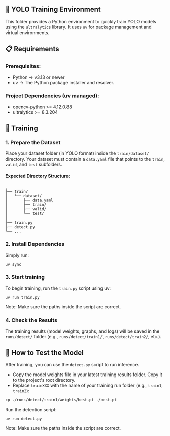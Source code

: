 ## 🎯 YOLO Training Environment

This folder provides a Python environment to quickly train YOLO models using the `ultralytics` library.
It uses `uv` for package management and virtual environments.

## 📋 Requirements

### Prerequisites:

- Python -> v3.13 or newer
- uv -> The Python package installer and resolver.

### Project Dependencies (uv managed):

- opencv-python >= 4.12.0.88
- ultralytics >= 8.3.204

## 🚀 Training

### 1. Prepare the Dataset

Place your dataset folder (in YOLO format) inside the `train/dataset/` directory.
Your dataset must contain a `data.yaml` file that points to the `train`, `valid`, and `test` subfolders.

#### Expected Directory Structure:
```
.
├── train/
│   └── dataset/      
│       ├── data.yaml   
│       ├── train/      
│       ├── valid/     
│       └── test/     
│
├── train.py
├── detect.py
└── ...
```

### 2. Install Dependencies

Simply run:

`uv sync`

### 3. Start training

To begin training, run the `train.py` script using uv:

`uv run train.py`

Note: Make sure the paths inside the script are correct.

### 4. Check the Results

The training results (model weights, graphs, and logs) will be saved in the `runs/detect/` folder (e.g., `runs/detect/train1/`, `runs/detect/train2/`, etc.).

## 🧪 How to Test the Model

After training, you can use the `detect.py` script to run inference.

- Copy the model weights file in your latest training results folder. Copy it to the project's root directory.
- Replace `trainXXX` with the name of your training run folder (e.g., `train1`, `train2`):

`cp ./runs/detect/train1/weights/best.pt ./best.pt`

Run the detection script:

`uv run detect.py`

Note: Make sure the paths inside the script are correct. 
